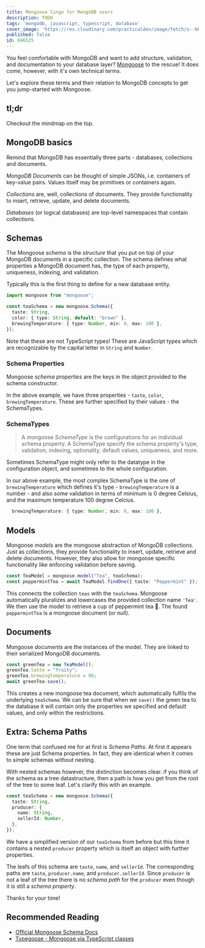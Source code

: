 ```yaml
---
title: Mongoose lingo for MongoDB users
description: TODO
tags: 'mongodb, javascript, typescript, database'
cover_image: 'https://res.cloudinary.com/practicaldev/image/fetch/s--kKx_qBMC--/c_imagga_scale,f_auto,fl_progressive,h_420,q_auto,w_1000/https://dev-to-uploads.s3.amazonaws.com/uploads/articles/0ztdklh7uow70ydussr1.png'
published: false
id: 696525
---
```


You feel comfortable with MongoDB and want to add structure, validation, and documentation to your database layer? [Mongoose](https://mongoosejs.com/) to the rescue! It does come, however, with it's own technical terms.

Let's explore these terms and their relation to MongoDB concepts to get you jump-started with Mongoose.

## tl;dr

Checkout the mindmap on the top.

## MongoDB basics

Remind that MongoDB has essentially three parts - databases, collections and documents.

_MongoDB Documents_ can be thought of simple JSONs, i.e. containers of key-value pairs. Values itself may be primitives or containers again.

_Collections_ are, well, collections of documents. They provide functionality to insert, retrieve, update, and delete documents.

_Databases_ (or logical databases) are top-level namespaces that contain collections.

## Schemas

The Mongoose _schema_ is the _structure_ that you put on top of your MongoDB documents in a specific collection. The schema defines what properties a MongoDB document has, the type of each property, uniqueness, indexing, and validation.

Typically this is the first thing to define for a new database entity.

```typescript
import mongoose from "mongoose";

const teaSchema = new mongoose.Schema({
  taste: String,
  color: { type: String, default: "brown" },
  brewingTemperature: { type: Number, min: 0, max: 100 },
});
```

Note that these are not TypeScript types! These are JavaScript types which are recognizable by the capital letter in `String` and `Number`.

### Schema Properties

Mongoose _schema properties_ are the keys in the object provided to the schema constructor.

In the above example, we have three properties - `taste`, `color`, `brewingTemperature`. These are further specified by their values - the SchemaTypes.

### SchemaTypes

> A mongoose _SchemaType_ is the configurations for an individual schema property. A SchemaType specify the schema property's type, validation, indexing, optionality, default values, uniqueness, and more.

Sometimes SchemaType might only refer to the datatype in the configuration object, and sometimes to the whole configuration.

In our above example, the most complex SchemaType is the one of `brewingTemperature` which defines it's type - `brewingTemperature` is a number - and also some validation in terms of minimum is 0 degree Celsius, and the maximum temperature 100 degree Celcius.

```typescript
  brewingTemperature: { type: Number, min: 0, max: 100 },
```

## Models

Mongoose _models_ are the mongoose abstraction of MongoDB collections. Just as collections, they provide functionality to insert, update, retrieve and delete documents. However, they also allow for mongoose specific functionality like enforcing validation before saving.

```typescript
const TeaModel = mongoose.model("Tea", teaSchema);
const peppermintTea = await TeaModel.findOne({ taste: "Peppermint" });
```

This connects the collection `teas` with the `teaSchema`. Mongoose automatically pluralizes and lowercases the provided collection name `'Tea'`. We then use the model to retrieve a cup of peppermint tea :tea:. The found `peppermintTea` is a mongoose document (or null).

## Documents

Mongoose _documents_ are the instances of the model. They are linked to their serialized MongoDB documents.

```typescript
const greenTea = new TeaModel();
greenTea.taste = "fruity";
greenTea.brewingTemperature = 90;
await greenTea.save();
```

This creates a new mongoose tea document, which automatically fulfils the underlying `teaSchema`. We can be sure that when we `save()` the green tea to the database it will contain only the properties we specified and default values, and only within the restrictions.

## Extra: Schema Paths

One term that confused me for at first is _Schema Paths_. At first it appears these are just Schema properties. In fact, they are identical when it comes to simple schemas without nesting.

With nested schemas however, the distinction becomes clear. if you think of the schema as a tree datastructure, then a path is how you get from the root of the tree to some leaf. Let's clarify this with an example.

```typescript
const teaSchema = new mongoose.Schema({
  taste: String,
  producer: {
    name: String,
    sellerId: Number,
  },
});
```

We have a simplified version of our `teaSchema` from before but this time it contains a nested `producer` property which is itself an object with further properties.

The leafs of this schema are `taste`, `name`, and `sellerId`. The corresponding paths are `taste`, `producer.name`, and `producer.sellerId`. Since `producer` is _not_ a leaf of the tree there is no _schema path_ for the `producer` even though it is still a _schema property_.

Thanks for your time!

## Recommended Reading

- [Official Mongoose Schema Docs](https://mongoosejs.com/docs/guide.html)
- [Typegoose - Mongoose via TypeScript classes](https://typegoose.github.io/typegoose/)
